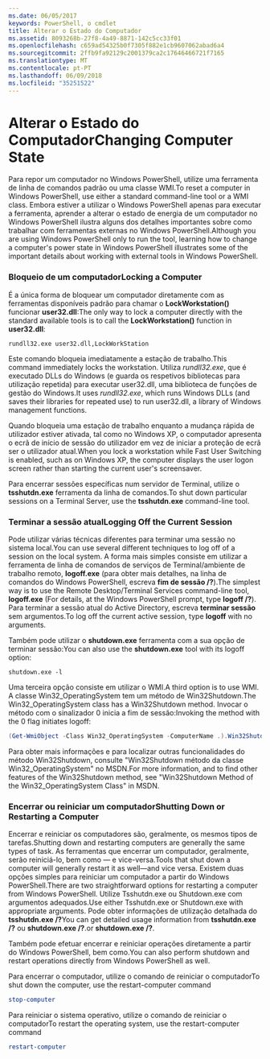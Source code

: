 ```yaml
---
ms.date: 06/05/2017
keywords: PowerShell, o cmdlet
title: Alterar o Estado do Computador
ms.assetid: 8093268b-27f8-4a49-8871-142c5cc33f01
ms.openlocfilehash: c659ad54325b0f7305f882e1cb9607062abad6a4
ms.sourcegitcommit: 2ffb9fa92129c2001379ca2c17646466721f7165
ms.translationtype: MT
ms.contentlocale: pt-PT
ms.lasthandoff: 06/09/2018
ms.locfileid: "35251522"
---
```

# <a name="changing-computer-state"></a><span data-ttu-id="37df1-103">Alterar o Estado do Computador</span><span class="sxs-lookup"><span data-stu-id="37df1-103">Changing Computer State</span></span>

<span data-ttu-id="37df1-104">Para repor um computador no Windows PowerShell, utilize uma ferramenta de linha de comandos padrão ou uma classe WMI.</span><span class="sxs-lookup"><span data-stu-id="37df1-104">To reset a computer in Windows PowerShell, use either a standard command-line tool or a WMI class.</span></span> <span data-ttu-id="37df1-105">Embora estiver a utilizar o Windows PowerShell apenas para executar a ferramenta, aprender a alterar o estado de energia de um computador no Windows PowerShell ilustra alguns dos detalhes importantes sobre como trabalhar com ferramentas externas no Windows PowerShell.</span><span class="sxs-lookup"><span data-stu-id="37df1-105">Although you are using Windows PowerShell only to run the tool, learning how to change a computer's power state in Windows PowerShell illustrates some of the important details about working with external tools in Windows PowerShell.</span></span>

### <a name="locking-a-computer"></a><span data-ttu-id="37df1-106">Bloqueio de um computador</span><span class="sxs-lookup"><span data-stu-id="37df1-106">Locking a Computer</span></span>

<span data-ttu-id="37df1-107">É a única forma de bloquear um computador diretamente com as ferramentas disponíveis padrão para chamar o **LockWorkstation()** funcionar **user32.dll**:</span><span class="sxs-lookup"><span data-stu-id="37df1-107">The only way to lock a computer directly with the standard available tools is to call the **LockWorkstation()** function in **user32.dll**:</span></span>

```
rundll32.exe user32.dll,LockWorkStation
```

<span data-ttu-id="37df1-108">Este comando bloqueia imediatamente a estação de trabalho.</span><span class="sxs-lookup"><span data-stu-id="37df1-108">This command immediately locks the workstation.</span></span> <span data-ttu-id="37df1-109">Utiliza *rundll32.exe*, que é executado DLLs do Windows (e guarda os respetivos bibliotecas para utilização repetida) para executar user32.dll, uma biblioteca de funções de gestão do Windows.</span><span class="sxs-lookup"><span data-stu-id="37df1-109">It uses *rundll32.exe*, which runs Windows DLLs (and saves their libraries for repeated use) to run user32.dll, a library of Windows management functions.</span></span>

<span data-ttu-id="37df1-110">Quando bloqueia uma estação de trabalho enquanto a mudança rápida de utilizador estiver ativada, tal como no Windows XP, o computador apresenta o ecrã de início de sessão do utilizador em vez de iniciar a proteção de ecrã ser o utilizador atual.</span><span class="sxs-lookup"><span data-stu-id="37df1-110">When you lock a workstation while Fast User Switching is enabled, such as on Windows XP, the computer displays the user logon screen rather than starting the current user's screensaver.</span></span>

<span data-ttu-id="37df1-111">Para encerrar sessões específicas num servidor de Terminal, utilize o **tsshutdn.exe** ferramenta da linha de comandos.</span><span class="sxs-lookup"><span data-stu-id="37df1-111">To shut down particular sessions on a Terminal Server, use the **tsshutdn.exe** command-line tool.</span></span>

### <a name="logging-off-the-current-session"></a><span data-ttu-id="37df1-112">Terminar a sessão atual</span><span class="sxs-lookup"><span data-stu-id="37df1-112">Logging Off the Current Session</span></span>

<span data-ttu-id="37df1-113">Pode utilizar várias técnicas diferentes para terminar uma sessão no sistema local.</span><span class="sxs-lookup"><span data-stu-id="37df1-113">You can use several different techniques to log off of a session on the local system.</span></span> <span data-ttu-id="37df1-114">A forma mais simples consiste em utilizar a ferramenta de linha de comandos de serviços de Terminal/ambiente de trabalho remoto, **logoff.exe** (para obter mais detalhes, na linha de comandos do Windows PowerShell, escreva **fim de sessão /?**).</span><span class="sxs-lookup"><span data-stu-id="37df1-114">The simplest way is to use the Remote Desktop/Terminal Services command-line tool, **logoff.exe** (For details, at the Windows PowerShell prompt, type **logoff /?**).</span></span> <span data-ttu-id="37df1-115">Para terminar a sessão atual do Active Directory, escreva **terminar sessão** sem argumentos.</span><span class="sxs-lookup"><span data-stu-id="37df1-115">To log off the current active session, type **logoff** with no arguments.</span></span>

<span data-ttu-id="37df1-116">Também pode utilizar o **shutdown.exe** ferramenta com a sua opção de terminar sessão:</span><span class="sxs-lookup"><span data-stu-id="37df1-116">You can also use the **shutdown.exe** tool with its logoff option:</span></span>

```
shutdown.exe -l
```

<span data-ttu-id="37df1-117">Uma terceira opção consiste em utilizar o WMI.</span><span class="sxs-lookup"><span data-stu-id="37df1-117">A third option is to use WMI.</span></span> <span data-ttu-id="37df1-118">A classe Win32_OperatingSystem tem um método de Win32Shutdown.</span><span class="sxs-lookup"><span data-stu-id="37df1-118">The Win32_OperatingSystem class has a Win32Shutdown method.</span></span> <span data-ttu-id="37df1-119">Invocar o método com o sinalizador 0 inicia a fim de sessão:</span><span class="sxs-lookup"><span data-stu-id="37df1-119">Invoking the method with the 0 flag initiates logoff:</span></span>

```powershell
(Get-WmiObject -Class Win32_OperatingSystem -ComputerName .).Win32Shutdown(0)
```

<span data-ttu-id="37df1-120">Para obter mais informações e para localizar outras funcionalidades do método Win32Shutdown, consulte "Win32Shutdown método da classe Win32_OperatingSystem" no MSDN.</span><span class="sxs-lookup"><span data-stu-id="37df1-120">For more information, and to find other features of the Win32Shutdown method, see "Win32Shutdown Method of the Win32_OperatingSystem Class" in MSDN.</span></span>

### <a name="shutting-down-or-restarting-a-computer"></a><span data-ttu-id="37df1-121">Encerrar ou reiniciar um computador</span><span class="sxs-lookup"><span data-stu-id="37df1-121">Shutting Down or Restarting a Computer</span></span>

<span data-ttu-id="37df1-122">Encerrar e reiniciar os computadores são, geralmente, os mesmos tipos de tarefas.</span><span class="sxs-lookup"><span data-stu-id="37df1-122">Shutting down and restarting computers are generally the same types of task.</span></span> <span data-ttu-id="37df1-123">As ferramentas que encerrar um computador, geralmente, serão reiniciá-lo, bem como — e vice-versa.</span><span class="sxs-lookup"><span data-stu-id="37df1-123">Tools that shut down a computer will generally restart it as well—and vice versa.</span></span> <span data-ttu-id="37df1-124">Existem duas opções simples para reiniciar um computador a partir do Windows PowerShell.</span><span class="sxs-lookup"><span data-stu-id="37df1-124">There are two straightforward options for restarting a computer from Windows PowerShell.</span></span> <span data-ttu-id="37df1-125">Utilize Tsshutdn.exe ou Shutdown.exe com argumentos adequados.</span><span class="sxs-lookup"><span data-stu-id="37df1-125">Use either Tsshutdn.exe or Shutdown.exe with appropriate arguments.</span></span> <span data-ttu-id="37df1-126">Pode obter informações de utilização detalhada do **tsshutdn.exe /?**</span><span class="sxs-lookup"><span data-stu-id="37df1-126">You can get detailed usage information from **tsshutdn.exe /?**</span></span> <span data-ttu-id="37df1-127">ou **shutdown.exe /?**.</span><span class="sxs-lookup"><span data-stu-id="37df1-127">or **shutdown.exe /?**.</span></span>

<span data-ttu-id="37df1-128">Também pode efetuar encerrar e reiniciar operações diretamente a partir do Windows PowerShell, bem como.</span><span class="sxs-lookup"><span data-stu-id="37df1-128">You can also perform shutdown and restart operations directly from Windows PowerShell as well.</span></span>

<span data-ttu-id="37df1-129">Para encerrar o computador, utilize o comando de reiniciar o computador</span><span class="sxs-lookup"><span data-stu-id="37df1-129">To shut down the computer, use the restart-computer command</span></span>

```powershell
stop-computer
```

<span data-ttu-id="37df1-130">Para reiniciar o sistema operativo, utilize o comando de reiniciar o computador</span><span class="sxs-lookup"><span data-stu-id="37df1-130">To restart the operating system, use the restart-computer command</span></span>

```powershell
restart-computer
```
